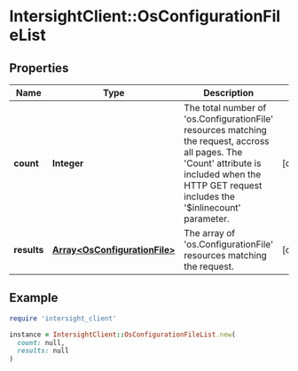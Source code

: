 # IntersightClient::OsConfigurationFileList

## Properties

| Name | Type | Description | Notes |
| ---- | ---- | ----------- | ----- |
| **count** | **Integer** | The total number of &#39;os.ConfigurationFile&#39; resources matching the request, accross all pages. The &#39;Count&#39; attribute is included when the HTTP GET request includes the &#39;$inlinecount&#39; parameter. | [optional] |
| **results** | [**Array&lt;OsConfigurationFile&gt;**](OsConfigurationFile.md) | The array of &#39;os.ConfigurationFile&#39; resources matching the request. | [optional] |

## Example

```ruby
require 'intersight_client'

instance = IntersightClient::OsConfigurationFileList.new(
  count: null,
  results: null
)
```

